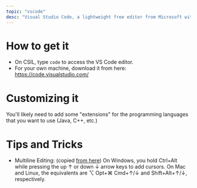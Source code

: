 ```yaml
---
topic: "vscode"
desc: "Visual Studio Code, a lightweight free editor from Microsoft with many IDE features"
---
```


# How to get it

* On CSIL, type `code` to access the VS Code editor.
* For your own machine, download it from here: <https://code.visualstudio.com/>

# Customizing it

You'll likely need to add some "extensions" for the programming languages that you want to use (Java, C++, etc.)

# Tips and Tricks

* Multiline Editing: (copied [from here](https://stackoverflow.com/a/30039968)) On Windows, you hold Ctrl+Alt while pressing the up ↑ or down ↓ arrow keys to add cursors. On Mac and Linux, the equivalents are ⌥ Opt+⌘ Cmd+↑/↓ and Shift+Alt+↑/↓, respectively.
